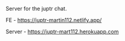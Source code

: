 Server for the juptr chat.

FE - https://juptr-martin112.netlify.app/

Server - https://juptr-mart112.herokuapp.com
